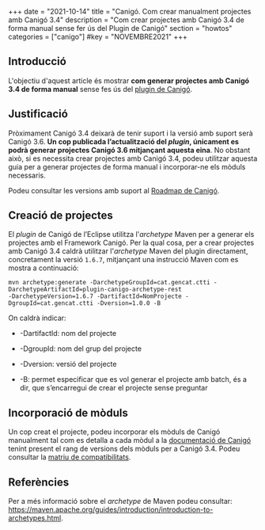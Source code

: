 +++
date        = "2021-10-14"
title       = "Canigó. Com crear manualment projectes amb Canigó 3.4"
description = "Com crear projectes amb Canigó 3.4 de forma manual sense fer ús del Plugin de Canigó"
section     = "howtos"
categories  = ["canigo"]
#key         = "NOVEMBRE2021"
+++

## Introducció

L'objectiu d'aquest article és mostrar **com generar projectes amb Canigó 3.4 de forma manual** sense fes ús del
[plugin de Canigó](/canigo-download-related/plugin-canigo/).

## Justificació

Pròximament Canigó 3.4 deixarà de tenir suport i la versió amb suport serà Canigó 3.6. **Un cop publicada
l’actualització del *plugin*, únicament es podrà generar projectes Canigó 3.6 mitjançant aquesta eina**.
No obstant això, si es necessita crear projectes amb Canigó 3.4, podeu utilitzar aquesta guia per a generar
projectes de forma manual i incorporar-ne els mòduls necessaris.

Podeu consultar les versions amb suport al [Roadmap de Canigó](/canigo/roadmap/).

## Creació de projectes

El *plugin* de Canigó de l’Eclipse utilitza l'*archetype* Maven per a generar els projectes amb el Framework
Canigó. Per la qual cosa, per a crear projectes amb Canigó 3.4 caldrà utilitzar l'*archetype* Maven del
plugin directament, concretament la versió `1.6.7`, mitjançant una instrucció Maven com es mostra a continuació:

```
mvn archetype:generate -DarchetypeGroupId=cat.gencat.ctti -DarchetypeArtifactId=plugin-canigo-archetype-rest
-DarchetypeVersion=1.6.7 -DartifactId=NomProjecte -DgroupId=cat.gencat.ctti -Dversion=1.0.0 -B
```

On caldrà indicar:

- -DartifactId: nom del projecte

- -DgroupId: nom del grup del projecte

- -Dversion: versió del projecte

- -B: permet especificar que es vol generar el projecte amb batch, és a dir, que s’encarregui de crear el projecte
sense preguntar

## Incorporació de mòduls

Un cop creat el projecte, podeu incorporar els mòduls de Canigó manualment tal com es detalla a
cada mòdul a la [documentació de Canigó](/canigo-documentacio-versions-3x/) tenint present
el rang de versions dels mòduls per a Canigó 3.4. Podeu consultar la
[matriu de compatibilitats](/canigo-download-related/matrius-compatibilitats/).

## Referències

Per a més informació sobre el *archetype* de Maven podeu consultar:
https://maven.apache.org/guides/introduction/introduction-to-archetypes.html.